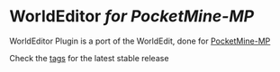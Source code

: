 # WorldEditor <em>for PocketMine-MP</em>

WorldEditor Plugin is a port of the WorldEdit, done for [PocketMine-MP](https://github.com/shoghicp/PocketMine-MP)

Check the [tags](https://github.com/shoghicp/WorldEditor/tags) for the latest stable release